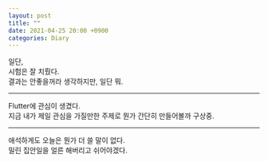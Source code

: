 ```yaml
---
layout: post
title: ""
date: 2021-04-25 20:00 +0900
categories: Diary
---
```


일단,  
시험은 잘 치뤘다.  
결과는 안좋을꺼라 생각하지만, 일단 뭐.  

---
  
Flutter에 관심이 생겼다.  
지금 내가 제일 관심을 가질만한 주제로 뭔가 간단히 만들어볼까 구상중.  
  
---
  
애석하게도 오늘은 뭔가 더 쓸 말이 없다.  
밀린 집안일을 얼른 해버리고 쉬어야겠다.